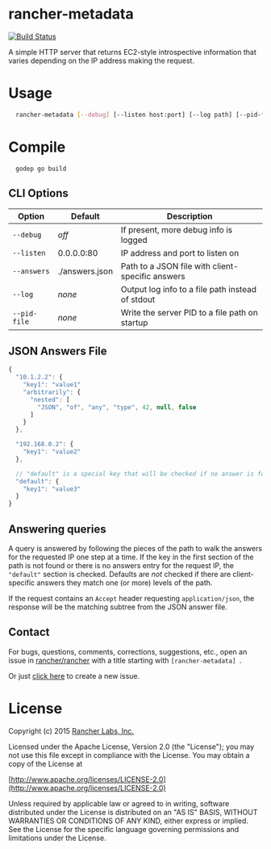 rancher-metadata
===========

[![Build Status](http://drone.rancher.io/api/badge/github.com/rancher/rancher-metadata/status.svg?branch=master)](http://drone.rancher.io/github.com/rancherio/rancher-metadata)


A simple HTTP server that returns EC2-style introspective information that varies depending on the IP address making the request.

# Usage
```bash
  rancher-metadata [--debug] [--listen host:port] [--log path] [--pid-file path] --answers /path/to/answers.json
```

# Compile
```
  godep go build
```

## CLI Options

Option      | Default        | Description
------------|----------------|------------
`--debug`   | *off*          | If present, more debug info is logged
`--listen`  | 0.0.0.0:80     | IP address and port to listen on
`--answers` | ./answers.json | Path to a JSON file with client-specific answers
`--log`     | *none*         | Output log info to a file path instead of stdout
`--pid-file`| *none*         | Write the server PID to a file path on startup

## JSON Answers File
```javascript
{
  "10.1.2.2": {
    "key1": "value1"
    "arbitrarily": {
      "nested": [
        "JSON", "of", "any", "type", 42, null, false
      ]
    }
  },

  "192.168.0.2": {
    "key1": "value2"
  },

  // "default" is a special key that will be checked if no answer is found in a client IP-specific entry
  "default": {
    "key1": "value3"
  }
}
```

## Answering queries
A query is answered by following the pieces of the path to walk the answers for the requested IP one step at a time.  If the key in the first section of the path is not found or there is no answers entry for the request IP, the `"default"` section is checked.  Defaults are *not* checked if there are client-specific answers they match one (or more) levels of the path.

If the request contains an `Accept` header requesting `application/json`, the response will be the matching subtree from the JSON answer file.

## Contact
For bugs, questions, comments, corrections, suggestions, etc., open an issue in
 [rancher/rancher](//github.com/rancher/rancher/issues) with a title starting with `[rancher-metadata] `.

Or just [click here](//github.com/rancher/rancher/issues/new?title=%5Brancher-metadata%5D%20) to create a new issue.

License
=======
Copyright (c) 2015 [Rancher Labs, Inc.](http://rancher.com)

Licensed under the Apache License, Version 2.0 (the "License");
you may not use this file except in compliance with the License.
You may obtain a copy of the License at

[http://www.apache.org/licenses/LICENSE-2.0](http://www.apache.org/licenses/LICENSE-2.0)

Unless required by applicable law or agreed to in writing, software
distributed under the License is distributed on an "AS IS" BASIS,
WITHOUT WARRANTIES OR CONDITIONS OF ANY KIND, either express or implied.
See the License for the specific language governing permissions and
limitations under the License.
